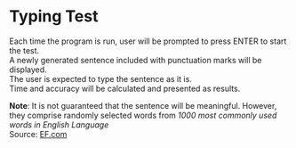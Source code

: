   # Typing Test

  Each time the program is run, user will be prompted to press ENTER to start the test.  
  A newly generated sentence included with punctuation marks will be displayed.  
  The user is expected to type the sentence as it is.  
  Time and accuracy will be calculated and presented as results.  

  **Note**: It is not guaranteed that the sentence will be meaningful. However, they comprise randomly selected words from *1000 most commonly used words in English Language*  
  Source: [EF.com](https://www.ef.com/wwen/english-resources/english-vocabulary/top-1000-words/)  
